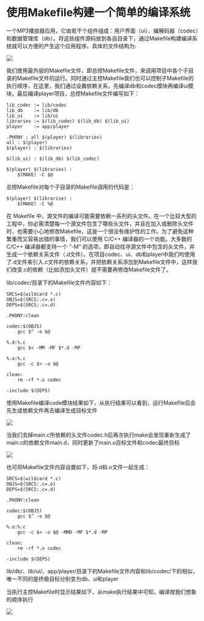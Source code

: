 # 使用Makefile构建一个简单的编译系统

一个MP3播放器应用，它由若干个组件组成：用户界面（ui）、编解码器（codec）和数据管理库（db）。将这些组件源码放到各自目录下，通过Makefile构建编译系统就可以方便的产生这个应用程序。具体的文件结构为:

![](D:\学习笔记\目录.png)

我们使用最外层的Makefile文件，即总控Makefile文件，来调用项目中各个子目录的Makefile文件的运行。同时通过主控Makefile我们也可以控制子Makefile的执行顺序，在这里，我们通过设置依赖关系，先编译db和codec模块再编译ui模块，最后编译player项目，总控Makefile文件编写如下：

```
lib_codec := lib/codec
lib_db    := lib/db
lib_ui    := lib/ui
libraries := $(lib_codec) $(lib_db) $(lib_ui)
player    := app/player

.PHONY : all $(player) $(libraries)
all : $(player)
$(player) : $(libraries)

$(lib_ui) : $(lib_db) $(lib_codec)

$(player) $(libraries) :
	$(MAKE) -C $@
```

总控Makefile对每个子目录的Makefile调用的代码是：

``` 
$(player) $(librarise) :
	$(MAKE) -C %@
```

在 Makefile 中，源文件的编译可能需要依赖一系列的头文件。在一个比较大型的工程中，你必需清楚每一个源文件包含了哪些头文件，并且在加入或删除头文件时，也需要小心地修改Makefile，这是一个很没有维护性的工作。为了避免这种繁重而又容易出错的事情，我们可以使用 C/C++ 编译器的一个功能。大多数的 C/C++ 编译器都支持一个 “-M” 的选项，即自动找寻源文件中包含的头文件，并生成一个依赖关系文件（.d文件）。在项目codec、ui、db和player中我们均使用了.d文件来引入.c文件的依赖关系，并把依赖关系添加到Makefile文件中，这样我们改变.c的依赖（比如添加头文件）就不需要再修改Makefile文件了。

lib/codec/目录下的Makefile文件内容如下：

```
SRCS=$(wildcard *.c)
OBJS=$(SRCS:.c=.o)
DEPS=$(SRCS:.c=.d)

.PHONY:clean

codec:$(OBJS)
	gcc $^ -o $@

%.d:%.c
	gcc $< -MM -MF $*.d -MP
	
%.o:%.c
	gcc -c $< -o $@
	
clean:
	rm -rf *.o codec
	
-include $(DEPS)
```

使用Makefile编译code模块结果如下，从执行结果可以看到，运行Makefile后会先生成依赖文件再去编译生成目标文件

![](D:\学习笔记\子makefile.png)

当我们去掉main.c所依赖的头文件codec.h后再次执行make会发现重新生成了main.c的依赖文件main.d，同时更新了main.o目标文件和codec最终目标

![](D:\学习笔记\改变依赖.png)



也可将Makefile文件内容设置如下，将.d和.o文件一起生成：

```
SRCS=$(wildcard *.c)
OBJS=$(SRCS:.c=.o)
DEPS=$(SRCS:.c=.d)

.PHONY:clean

codec:$(OBJS)
	gcc $^ -o $@

%.o:%.c
	gcc -c $< -o $@ -MMD -MF $*.d -MP
	
clean:
	rm -rf *.o codec
	
-include $(DEPS)
```

lib/db/、lib/ui/、app/player/目录下的Makefile文件内容和lib/codec/下的相似，唯一不同的是终极目标分别变为db、ui和player

当执行主控Makefile时显示结果如下，从make执行结果中可知，编译按我们想象的顺序执行

![](D:\学习笔记\执行结果.png)





